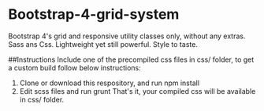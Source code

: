 # Bootstrap-4-grid-system
Bootstrap 4's grid and responsive utility classes only, without any extras. Sass ans Css. Lightweight yet still powerful. Style to taste.

##Instructions
Include one of the precompiled css files in css/ folder, to get a custom build follow below instructions:

1. Clone or download this respository, and run
    npm install
2. Edit scss files and run
    grunt
That's it, your compiled css will be available in css/ folder.
